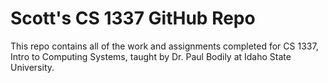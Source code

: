 # Scott's CS 1337 GitHub Repo

This repo contains all of the work and assignments completed for CS 1337, Intro to Computing Systems, taught by Dr. Paul Bodily at Idaho State University.

